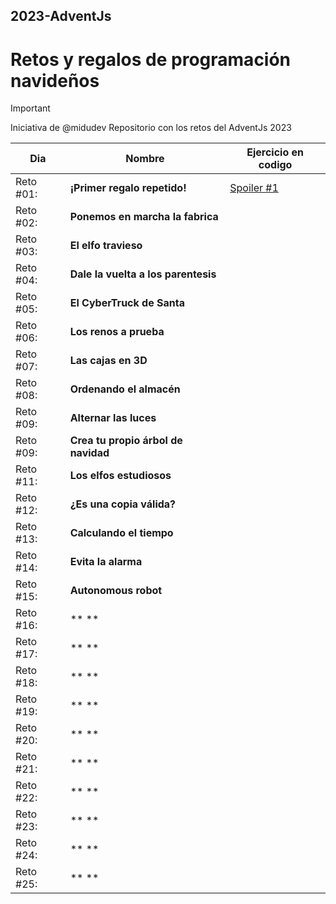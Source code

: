 ## 2023-AdventJs
# Retos y regalos de programación navideños

> [!IMPORTANT]
> Iniciativa de @midudev
> Repositorio con los retos del AdventJs 2023

| Dia     | Nombre | Ejercicio en codigo |
| ---      | ---       | ---  |
| Reto #01: | **¡Primer regalo repetido!** | [Spoiler #1](https://github.com/ztevenx100/2023-AdventJs/blob/main/Day%2001/Reto01.js) |
| Reto #02: | **Ponemos en marcha la fabrica** |  |
| Reto #03: | **El elfo travieso** |  |
| Reto #04: | **Dale la vuelta a los parentesis** |  |
| Reto #05: | **El CyberTruck de Santa** |  |
| Reto #06: | **Los renos a prueba** |  |
| Reto #07: | **Las cajas en 3D** |  |
| Reto #08: | **Ordenando el almacén** |  |
| Reto #09: | **Alternar las luces** |  |
| Reto #09: | **Crea tu propio árbol de navidad** |  |
| Reto #11: | **Los elfos estudiosos** |  |
| Reto #12: | **¿Es una copia válida?** |  |
| Reto #13: | **Calculando el tiempo** |  |
| Reto #14: | **Evita la alarma** |  |
| Reto #15: | **Autonomous robot** |  |
| Reto #16: | ** ** |  |
| Reto #17: | ** ** |  |
| Reto #18: | ** ** |  |
| Reto #19: | ** ** |  |
| Reto #20: | ** ** |  |
| Reto #21: | ** ** |  |
| Reto #22: | ** ** |  |
| Reto #23: | ** ** |  |
| Reto #24: | ** ** |  |
| Reto #25: | ** ** |  |
